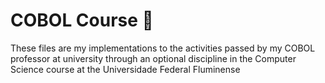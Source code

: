 # COBOL Course 💾
  These files are my implementations to the activities passed by my COBOL professor at university through an optional discipline in the Computer Science course at the Universidade Federal Fluminense
  